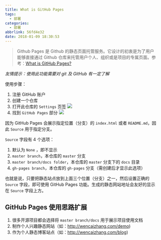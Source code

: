 ```yaml
---
title: What is GitHub Pages
tags:
  - 部署
categories:
  - 部署
abbrlink: 56fd4e32
date: 2018-01-09 18:30:53
---
```


>Github Pages 是 Github 的静态页面托管服务。它设计的初衷是为了用户能够直接通过 Github 仓库来托管用户个人、组织或是项目的专属页面。参考：[What is GitHub Pages?](https://help.github.com/articles/what-is-github-pages/)

*友情提示：使用此功能需要对 git 及 GitHub 有一定了解*

使用步骤：
1. 注册 GitHub 账户
2. 创建一个仓库
3. 打开此仓库的 `Settings` 页签
![](http://p2btijoky.bkt.clouddn.com/18-1-11/57116092.jpg)
4. 找到 `GitHub Pages` 部分
![](http://p2btijoky.bkt.clouddn.com/18-1-11/59480694.jpg)

因为 GitHub Pages 会展示指定位置（分支）的 `index.html` 或者 `README.md`，因此 `Source` 用于指定分支。

`Source` 字段有 4 个选项：
1. 默认为 `None` ，即不显示
1. `master branch`，本仓库的 `master` 分支
1. `master branch/docs folder`，本仓库的 `master` 分支下的 `docs` 目录
1. `gh-pages branch`，本仓库的 `gh-pages` 分支（需创建后才显示此选项）

也就是说，只要把静态站点放到上面三个位置（分支）之一，然后设置正确的 `Source` 字段，即可使用 GitHub Pages 功能。生成的静态网站地址会友好的显示在 `Source` 字段上方。


## GitHub Pages 使用思路扩展

1. 很多开源项目都会选择将 `master branch/docs` 用于展示项目使用文档
1. 制作个人兴趣静态网站（如：http://wencaizhang.com/demo)
1. 作为个人静态博客站点（如：http://wencaizhang.com/blog)
